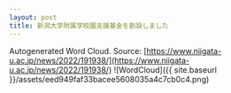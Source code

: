 ```yaml
---
layout: post
title: 新潟大学附属学校園支援基金を創設しました
---
```

Autogenerated Word Cloud.
Source\: [https://www.niigata-u.ac.jp/news/2022/191938/](https://www.niigata-u.ac.jp/news/2022/191938/)
![WordCloud]({{ site.baseurl }}/assets/eed949faf33bacee5608035a4c7cb0c4.png)